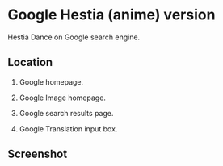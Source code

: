 ﻿# Google Hestia (anime) version
Hestia Dance on Google search engine.

Location
---

1. Google homepage.

2. Google Image homepage.

3. Google search results page.

4. Google Translation input box.

Screenshot
---
